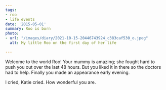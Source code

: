 ```yaml
---
tags:
- roo
- life events
date: '2015-05-01'
summary: Roo is born
photo:
- url: "/images/diary/2021-10-15-20446743924_c383caf530_o.jpeg"
  alt: My little Roo on the first day of her life

---
```

Welcome to the world Roo! Your mummy is amazing; she fought hard to push you out over the last 48 hours. But you liked it in there so the doctors had to help. Finally you made an appearance early evening. 

I cried, Katie cried. How wonderful you are.